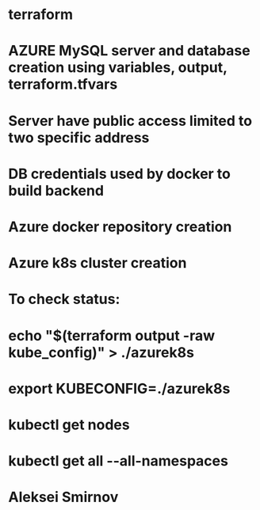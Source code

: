 # terraform
# AZURE MySQL server and database creation using variables, output, terraform.tfvars
# Server have public access limited to two specific address
# DB credentials used by docker to build backend
#
# Azure docker repository creation
#
# Azure k8s cluster creation
# To check status:
#    echo "$(terraform output -raw kube_config)" > ./azurek8s
#    export KUBECONFIG=./azurek8s
#    kubectl get nodes
#    kubectl get all --all-namespaces
# Aleksei Smirnov